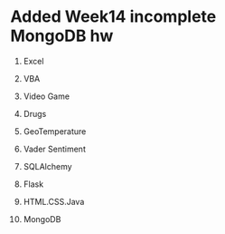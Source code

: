 # Added Week14 incomplete MongoDB hw

1. Excel

2. VBA

3. Video Game

4. Drugs

5. GeoTemperature

6. Vader Sentiment

7. SQLAlchemy

8. Flask
9. HTML.CSS.Java

10. MongoDB